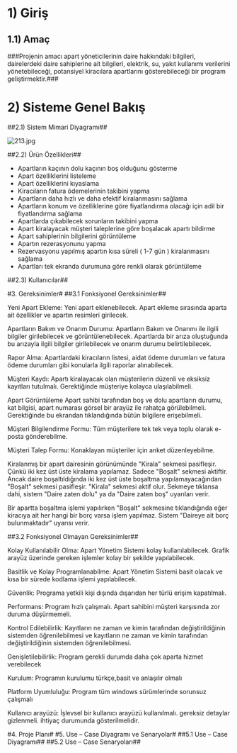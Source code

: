 # 1) Giriş #

## 1.1) Amaç ##

###Projenin amacı apart yöneticilerinin daire hakkındaki bilgileri, dairelerdeki daire sahiplerine ait bilgileri, elektrik, su, yakıt kullanımı verilerini yönetebileceği, potansiyel kiracılara apartlarını gösterebileceği bir program geliştirmektir.###

# 2) Sisteme Genel Bakış #

##2.1) Sistem Mimari Diyagramı##

![213.jpg](https://bitbucket.org/repo/7rBGpr/images/3694345135-213.jpg)

##2.2) Ürün Özellikleri##

- Apartların kaçının dolu kaçının boş olduğunu gösterme
- Apart özelliklerini listeleme
- Apart özelliklerini kıyaslama
- Kiracıların fatura ödemelerinin takibini yapma
- Apartların daha hızlı ve daha efektif kiralanmasını sağlama
- Apartların konum ve özelliklerine göre fiyatlandırma olacağı için adil bir fiyatlandırma sağlama
- Apartlarda çıkabilecek sorunların takibini yapma
- Apart kiralayacak müşteri taleplerine göre boşalacak apartı bildirme
- Apart sahiplerinin bilgilerini görüntüleme
- Apartın rezerasyonunu yapma
- Rezervasyonu yapılmış apartın kısa süreli ( 1-7 gün ) kiralanmasını sağlama
- Apartları tek ekranda durumuna göre renkli olarak görüntüleme

##2.3) Kullanıcılar##

#3.	Gereksinimler#
##3.1	Fonksiyonel Gereksinimler##

Yeni Apart Ekleme: Yeni apart eklenebilecek. Apart ekleme sırasında aparta ait özellikler ve apartın resimleri girilecek.

Apartların Bakım ve Onarım Durumu: Apartların Bakım ve Onarımı ile ilgili bilgiler girilebilecek ve görüntülenebilecek. Apartlarda bir arıza oluştuğunda bu arızayla ilgili bilgiler girilebilecek ve onarım durumu belirtilebilecek.

Rapor Alma: Apartlardaki kiracıların listesi, aidat ödeme durumları ve fatura ödeme durumları gibi konularla ilgili raporlar alınabilecek.

Müşteri Kaydı: Apartı kiralayacak olan müşterilerin düzenli ve eksiksiz kayıtları tutulmalı. Gerektiğinde müşteriye kolayca ulaşılabilmeli.

Apart Görüntüleme Apart sahibi tarafından boş ve dolu apartların durumu, kat bilgisi, apart numarası görsel bir arayüz ile rahatça görülebilmeli. Gerektiğinde bu ekrandan tıklandığında bütün bilgilere erişebilmeli.

Müşteri Bilgilendirme Formu: Tüm müşterilere tek tek veya toplu olarak e-posta gönderebilme.

Müşteri Talep Formu: Konaklayan müşteriler için anket düzenleyebilme.

Kiralanmış bir apart dairesinin görünümünde "Kirala" sekmesi pasifleşir. Çünkü iki kez üst üste kiralama yapılamaz. Sadece "Boşalt" sekmesi aktiftir. Ancak daire boşaltıldığında iki kez üst üste boşaltma yapılamayacağından "Boşalt" sekmesi pasifleşir. "Kirala" sekmesi aktif olur. Sekmeye tıklansa dahi, sistem "Daire zaten dolu" ya da "Daire zaten boş" uyarıları verir.

Bir apartta boşaltma işlemi yapılırken "Boşalt" sekmesine tıklandığında eğer kiracıya ait her hangi bir borç varsa işlem yapılmaz. Sistem "Daireye ait borç bulunmaktadır" uyarısı verir.


##3.2	Fonksiyonel Olmayan Gereksinimler##

Kolay Kullanılabilir Olma: Apart Yönetim Sistemi kolay kullanılabilecek. Grafik arayüz üzerinde gereken işlemler kolay bir şekilde yapılabilecek.

Basitlik ve Kolay Programlanabilme: Apart Yönetim Sistemi basit olacak ve kısa bir sürede kodlama işlemi yapılabilecek.

Güvenlik: Programa yetkili kişi dışında dışarıdan her türlü erişim kapatılmalı.

Performans: Program hızlı çalışmalı. Apart sahibini müşteri karşısında zor duruma düşürmemeli.

Kontrol Edilebilirlik: Kayıtların ne zaman ve kimin tarafından değiştirildiğinin sistemden öğrenilebilmesi ve kayıtların ne zaman ve kimin tarafından değiştirildiğinin sistemden öğrenilebilmesi.

Genişletilebilirlik: Program gerekli durumda daha çok aparta hizmet verebilecek

Kurulum: Programın kurulumu türkçe,basit ve anlaşılır olmalı

Platform Uyumluluğu: Program tüm windows sürümlerinde sorunsuz çalışmalı

Kullanıcı arayüzü: İşlevsel bir kullanıcı arayüzü kullanılmalı. gereksiz detaylar gizlenmeli. ihtiyaç durumunda gösterilmelidir.

#4.	Proje Planı#
#5.	Use – Case Diyagramı ve Senaryolar#
##5.1	Use – Case Diyagramı##
##5.2	Use – Case  Senaryoları##
